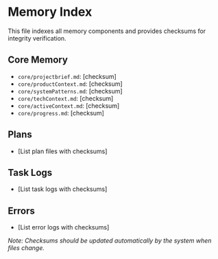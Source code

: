 # Memory Index

This file indexes all memory components and provides checksums for integrity verification.

## Core Memory

*   `core/projectbrief.md`: [checksum]
*   `core/productContext.md`: [checksum]
*   `core/systemPatterns.md`: [checksum]
*   `core/techContext.md`: [checksum]
*   `core/activeContext.md`: [checksum]
*   `core/progress.md`: [checksum]

## Plans

*   [List plan files with checksums]

## Task Logs

*   [List task logs with checksums]

## Errors

*   [List error logs with checksums]

*Note: Checksums should be updated automatically by the system when files change.*
